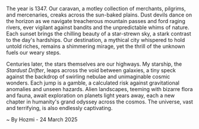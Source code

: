 
The year is 1347.  Our caravan, a motley collection of merchants, pilgrims, and mercenaries, creaks across the sun-baked plains.  Dust devils dance on the horizon as we navigate treacherous mountain passes and ford raging rivers, ever vigilant against bandits and the unpredictable whims of nature.  Each sunset brings the chilling beauty of a star-strewn sky, a stark contrast to the day's hardships.  Our destination, a mythical city whispered to hold untold riches, remains a shimmering mirage, yet the thrill of the unknown fuels our weary steps.

Centuries later, the stars themselves are our highways.  My starship, the *Stardust Drifter*, leaps across the void between galaxies, a tiny speck against the backdrop of swirling nebulae and unimaginable cosmic wonders.  Each jump is a gamble, a calculated risk against gravitational anomalies and unseen hazards.  Alien landscapes, teeming with bizarre flora and fauna, await exploration on planets light years away, each a new chapter in humanity's grand odyssey across the cosmos.  The universe, vast and terrifying, is also endlessly captivating.

~ By Hozmi - 24 March 2025

